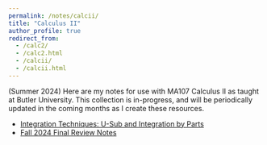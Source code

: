 ```yaml
---
permalink: /notes/calcii/
title: "Calculus II"
author_profile: true
redirect_from: 
  - /calc2/
  - /calc2.html
  - /calcii/
  - /calcii.html
---
```

(Summer 2024) Here are my notes for use with MA107 Calculus II as taught at Butler University. This collection is in-progress, and will be periodically updated in the coming months as I create these resources.

* [Integration Techniques: U-Sub and Integration by Parts](\files\calcii\integration_techniques_1.pdf)
* [Fall 2024 Final Review Notes](\files\calcii\f24reviewnotes.pdf)